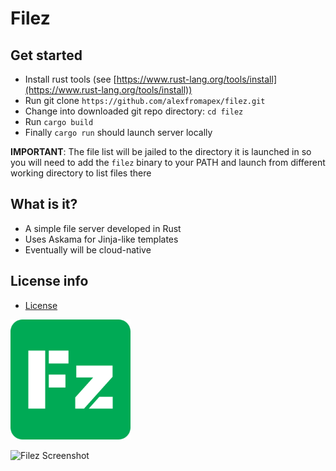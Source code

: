 # Filez

## Get started

- Install rust tools (see [https://www.rust-lang.org/tools/install](https://www.rust-lang.org/tools/install))
- Run git clone `https://github.com/alexfromapex/filez.git`
- Change into downloaded git repo directory: `cd filez`
- Run `cargo build`
- Finally `cargo run` should launch server locally

**IMPORTANT**: The file list will be jailed to the directory it is launched in so you will need to add the `filez` binary to your PATH and launch from different working directory to list files there

## What is it?
- A simple file server developed in Rust
- Uses Askama for Jinja-like templates
- Eventually will be cloud-native

## License info
- [License](LICENSE.md)

![Filez Logo](https://raw.githubusercontent.com/alexfromapex/filez/master/static/favicon/android-chrome-192x192.png)


![Filez Screenshot](https://user-images.githubusercontent.com/1907805/107860652-66e7d900-6e0e-11eb-814d-eb8dd2162d95.png)
